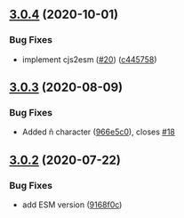 ## [3.0.4](https://github.com/homer0/parserror/compare/3.0.3...3.0.4) (2020-10-01)


### Bug Fixes

* implement cjs2esm ([#20](https://github.com/homer0/parserror/issues/20)) ([c445758](https://github.com/homer0/parserror/commit/c445758a68dd5f824f77aaae75b17bcf2eddc720))

## [3.0.3](https://github.com/homer0/parserror/compare/3.0.2...3.0.3) (2020-08-09)


### Bug Fixes

* Added ñ character ([966e5c0](https://github.com/homer0/parserror/commit/966e5c04d1159e6efb38ff5d36ef97e2999b7aea)), closes [#18](https://github.com/homer0/parserror/issues/18)

## [3.0.2](https://github.com/homer0/parserror/compare/3.0.1...3.0.2) (2020-07-22)


### Bug Fixes

* add ESM version ([9168f0c](https://github.com/homer0/parserror/commit/9168f0c564f7a092b5ba780d608032e5df39c930))
